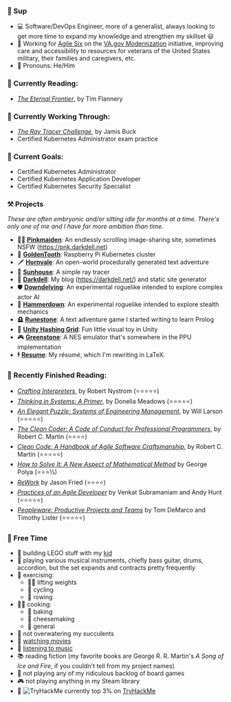### 👋 Sup

- 💻 Software/DevOps Engineer, more of a generalist, always looking to get more time to expand my knowledge and strengthen my skillset 😃
- 🏥 Working for [Agile Six](https://agile6.com/) on the [VA.gov Modernization](https://www.va.gov/modernization/) initiative, improving care and accessibility to resources for veterans of the United States military, their families and caregivers, etc.
- 👴 Pronouns: He/Him

### 📖 Currently Reading:
- _[The Eternal Frontier](https://www.amazon.com/s?k=the+eternal+frontier+by+tim+flannery&hvadid=580750564256&hvdev=c&hvlocphy=9015350&hvnetw=g&hvqmt=e&hvrand=16220829658562028287&hvtargid=kwd-883805941806&hydadcr=22597_13493304&tag=googhydr-20&ref=pd_sl_40pt2itev8_e)_, by Tim Flannery

### 📓 Currently Working Through:

- _[The Ray Tracer Challenge](http://raytracerchallenge.com)_, by Jamis Buck
- Certified Kubernetes Administrator exam practice

### 🥇 Current Goals:

- Certified Kubernetes Administrator
- Certified Kubernetes Application Developer
- Certified Kubernetes Security Specialist

### ⚒️ Projects

_These are often embryonic and/or sitting idle for months at a time. There's only one of me and I have far more ambition than time._

- 👱‍♀️ **[Pinkmaiden](https://github.com/ndouglas/pinkmaiden/)**: An endlessly scrolling image-sharing site, sometimes NSFW (https://pnk.darkdell.net)
- 🦷 **[GoldenTooth](https://github.com/goldentooth/)**: Raspberry Pi Kubernetes cluster
- 🗡️ **[Hornvale](https://github.com/hornvale/hornvale/)**: An open-world procedurally generated text adventure
- 🌈 **[Sunhouse](https://github.com/ndouglas/sunhouse/)**: A simple ray tracer
- 📜 **[Darkdell](https://github.com/ndouglas/darkdell/)**: My blog (https://darkdell.net/) and static site generator
- 🛡️ **[Downdelving](https://github.com/ndouglas/downdelving/)**: An experimental roguelike intended to explore complex actor AI
- 🥷 **[Hammerdown](https://github.com/ndouglas/hammerdown/)**: An experimental roguelike intended to explore stealth mechanics
- 🪦 **[Runestone](https://github.com/ndouglas/)**: A text adventure game I started writing to learn Prolog
- 🧊 **[Unity Hashing Grid](https://github.com/ndouglas/unity-hashing-grid)**: Fun little visual toy in Unity
- 🎮 **[Greenstone](https://github.com/ndouglas/greenstone)**: A NES emulator that's somewhere in the PPU implementation
- 🕴️ **[Resume](https://github.com/ndouglas/resume)**: My résumé, which I'm rewriting in LaTeX.

### 📕 Recently Finished Reading:

- _[Crafting Interpreters](https://www.amazon.com/Crafting-Interpreters-Robert-Nystrom/dp/0990582930/ref=sr_1_1?keywords=crafting+interpreters+robert+nystrom&qid=1667486528&qu=eyJxc2MiOiIwLjI3IiwicXNhIjoiMC4xOSIsInFzcCI6IjAuMjMifQ%3D%3D&sprefix=crafting+interpreters%2Caps%2C96&sr=8-1)_, by Robert Nystrom (⭐⭐⭐⭐⭐)
- _[Thinking in Systems: A Primer](https://www.amazon.com/Thinking-Systems-Donella-H-Meadows/dp/1603580557?keywords=thinking+in+systems&qid=1662214556&sr=8-1)_, by Donella Meadows (⭐⭐⭐⭐⭐)
- _[An Elegant Puzzle: Systems of Engineering Management](https://www.amazon.com/gp/product/1732265186/ref=ppx_yo_dt_b_asin_title_o08_s00?ie=UTF8&psc=1)_, by Will Larson (⭐⭐⭐⭐⭐)
- _[The Clean Coder: A Code of Conduct for Professional Programmers](https://www.amazon.com/Clean-Coder-Conduct-Professional-Programmers/dp/0137081073)_, by Robert C. Martin (⭐⭐⭐⭐)
- _[Clean Code: A Handbook of Agile Software Craftsmanship](https://www.amazon.com/Clean-Code-Handbook-Software-Craftsmanship/dp/0132350882)_, by Robert C. Martin (⭐⭐⭐⭐⭐)
- _[How to Solve It: A New Aspect of Mathematical Method](https://www.amazon.com/gp/product/4871878309/ref=ppx_yo_dt_b_asin_title_o00_s00?ie=UTF8&psc=1)_ by George Polya (⭐⭐⭐½)
- _[ReWork](https://www.amazon.com/gp/product/0307463745/ref=ppx_yo_dt_b_asin_title_o04_s00?ie=UTF8&psc=1)_ by Jason Fried (⭐⭐⭐⭐)
- _[Practices of an Agile Developer](https://www.amazon.com/gp/product/097451408X/ref=ppx_yo_dt_b_search_asin_title)_ by Venkat Subramaniam and Andy Hunt (⭐⭐⭐⭐⭐)
- _[Peopleware: Productive Projects and Teams](https://www.amazon.com/Peopleware-Productive-Projects-Tom-DeMarco/dp/0932633439)_ by Tom DeMarco and Timothy Lister (⭐⭐⭐⭐⭐)

### 🎲 Free Time

- 🧱 building LEGO stuff with my [kid](https://github.com/JomoDuggins)
- 🎸 playing various musical instruments, chiefly bass guitar, drums, accordion, but the set expands and contracts pretty frequently
- 💪 exercising:
  - 🏋️‍♂️ lifting weights
  - 🚴 cycling
  - 🚣 rowing
- 👨‍🍳 cooking:
  - 🥖 baking
  - 🧀 cheesemaking
  - 🍝 general
- 🌵 not overwatering my succulents
- 🎥 [watching movies](https://letterboxd.com/supertempt768/)
- 🎼 [listening to music](https://rateyourmusic.com/~NathanDouglas)
- 📚 reading fiction (my favorite books are George R. R. Martin's _A Song of Ice and Fire_, if you couldn't tell from my project names)
- 🎲 not playing any of my ridiculous backlog of board games
- 🎮 not playing anything in my Steam library
- 🤖 <img src="https://tryhackme-badges.s3.amazonaws.com/lyssicc62.png" alt="TryHackMe"> currently top 3% on [TryHackMe](https://tryhackme.com/)
